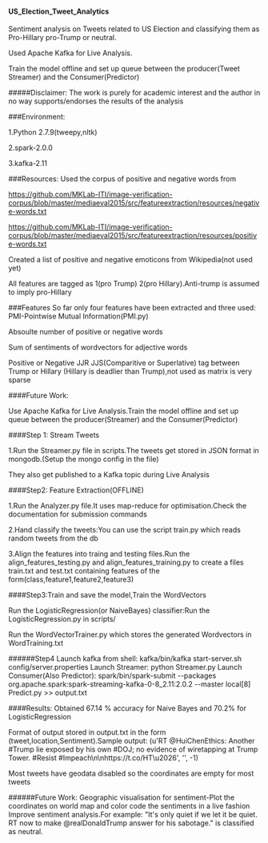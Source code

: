 #### US_Election_Tweet_Analytics
Sentiment analysis on Tweets related to US Election and classifying them as Pro-Hillary pro-Trump or neutral.

Used Apache Kafka for Live Analysis.

Train the model offline and set up queue between the producer(Tweet Streamer) and the Consumer(Predictor) 

#####Disclaimer:
The work is purely for academic interest and the author in no way supports/endorses the results of the analysis

###Environment:

  1.Python 2.7.9(tweepy,nltk)
  
  2.spark-2.0.0
  
  3.kafka-2.11

###Resources:
  Used the corpus of positive and negative words from 
  
  https://github.com/MKLab-ITI/image-verification-corpus/blob/master/mediaeval2015/src/featureextraction/resources/negative-words.txt
    
  https://github.com/MKLab-ITI/image-verification-corpus/blob/master/mediaeval2015/src/featureextraction/resources/positive-words.txt

Created a list of positive and negative emoticons from Wikipedia(not used yet)  

All features are tagged as 1(pro Trump) 2(pro Hillary).Anti-trump is assumed to imply pro-Hillary

###Features
So far only four features have been extracted and three used:
  PMI-Pointwise Mutual Information(PMI.py)
  
  Absoulte number of positive or negative words
  
  Sum of sentiments of wordvectors for adjective words
  
  Positive or Negative JJR JJS(Comparitive or Superlative) tag between Trump or Hillary (Hillary is deadlier than Trump),not used as matrix is very sparse
 
####Future Work:

  Use Apache Kafka for Live Analysis.Train the model offline and set up queue between the producer(Streamer) and the    Consumer(Predictor) 

####Step 1: Stream Tweets

 1.Run the Streamer.py file in scripts.The tweets get stored in JSON format in mongodb.(Setup the mongo config in the file)
 
 They also get published to a Kafka topic during Live Analysis 
  

####Step2: Feature Extraction(OFFLINE)

  1.Run the Analyzer.py file.It uses map-reduce for optimisation.Check the documentation for submission commands
    
  2.Hand classify the tweets:You can use the script train.py which reads random tweets from the db
   
  3.Align the features into traing and testing files.Run the align_features_testing.py and align_features_training.py to create a files train.txt and test.txt containing features of the form(class,feature1,feature2,feature3)
  

####Step3:Train and save the model,Train the WordVectors  

Run the LogisticRegression(or NaiveBayes) classifier:Run the LogisticRegression.py in scripts/

Run the WordVectorTrainer.py which stores the generated Wordvectors in WordTraining.txt

######Step4
Launch kafka from shell:
		kafka/bin/kafka start-server.sh config/server.properties
Launch Streamer:
		python Streamer.py
Launch Consumer(Also Predictor):
		spark/bin/spark-submit --packages org.apache.spark:spark-streaming-kafka-0-8_2.11:2.0.2 --master local[8] Predict.py >> output.txt

####Results:
Obtained 67.14 % accuracy for Naive Bayes and 70.2% for LogisticRegression

Format of output stored in output.txt in the form (tweet,location,Sentiment).Sample output:
(u'RT @HuiChenEthics: Another #Trump lie exposed by his own #DOJ; no evidence of wiretapping at Trump Tower. #Resist #Impeach\n\nhttps://t.co/HT\u2026', '', -1)

Most tweets have geodata disabled so the coordinates are empty for most tweets
  
######Future Work:
	Geographic visualisation for sentiment-Plot the coordinates on world map and color code the sentiments in a live fashion
	Improve sentiment analysis.For example:
	"It's only quiet if we let it be quiet. RT now to make @realDonaldTrump answer for his sabotage." is classified as neutral.

